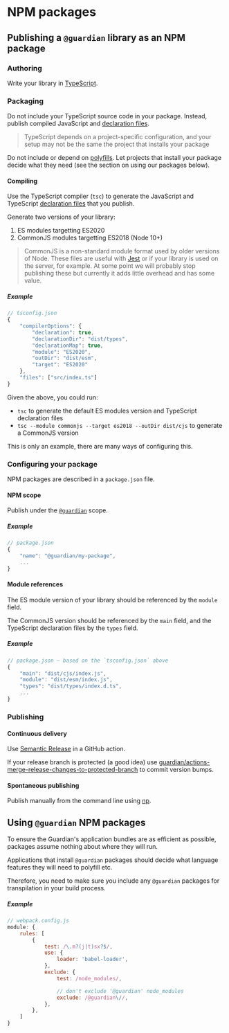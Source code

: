 # NPM packages

<!-- START doctoc generated TOC please keep comment here to allow auto update -->
<!-- END doctoc generated TOC please keep comment here to allow auto update -->

## Publishing a `@guardian` library as an NPM package

### Authoring

Write your library in [TypeScript](https://www.typescriptlang.org).

### Packaging

Do not include your TypeScript source code in your package. Instead, publish compiled JavaScript and [declaration files](https://www.typescriptlang.org/docs/handbook/declaration-files/introduction.html).

> TypeScript depends on a project-specific configuration, and your setup may not be the same the project that installs your package

Do not include or depend on [polyfills](https://developer.mozilla.org/en-US/docs/Glossary/Polyfill). Let projects that install your package decide what they need (see the section on using our packages below).

#### Compiling

Use the TypeScript compiler (`tsc`) to generate the JavaScript and TypeScript [declaration files](https://www.typescriptlang.org/docs/handbook/declaration-files/introduction.html) that you publish.

Generate two versions of your library:

1. ES modules targetting ES2020
2. CommonJS modules targetting ES2018 (Node 10+)

> CommonJS is a non-standard module format used by older versions of Node. These files are useful with [Jest](https://jestjs.io/) or if your library is used on the server, for example. At some point we will probably stop publishing these but currently it adds little overhead and has some value.

##### Example

```js
// tsconfig.json
{
	"compilerOptions": {
		"declaration": true,
		"declarationDir": "dist/types",
		"declarationMap": true,
		"module": "ES2020",
		"outDir": "dist/esm",
		"target": "ES2020"
	},
	"files": ["src/index.ts"]
}
```

Given the above, you could run:

-   `tsc` to generate the default ES modules version and TypeScript declaration files
-   `tsc --module commonjs --target es2018 --outDir dist/cjs` to generate a CommonJS version

This is only an example, there are many ways of configuring this.

### Configuring your package

NPM packages are described in a `package.json` file.

#### NPM scope

Publish under the [`@guardian`](https://www.npmjs.com/org/guardian) scope.

##### Example

```js
// package.json
{
	"name": "@guardian/my-package",
	...
}
```

#### Module references

The ES module version of your library should be referenced by the `module` field.

The CommonJS version should be referenced by the `main` field, and the TypeScript declaration files by the `types` field.

##### Example

```js
// package.json – based on the `tsconfig.json` above
{
	"main": "dist/cjs/index.js",
	"module": "dist/esm/index.js",
	"types": "dist/types/index.d.ts",
	...
}
```

### Publishing

#### Continuous delivery

Use [Semantic Release](https://github.com/semantic-release/semantic-release) in a GitHub action.

If your release branch is protected (a good idea) use [guardian/actions-merge-release-changes-to-protected-branch](https://github.com/guardian/actions-merge-release-changes-to-protected-branch) to commit version bumps.

#### Spontaneous publishing

Publish manually from the command line using [np](https://www.npmjs.com/package/np).

## Using `@guardian` NPM packages

To ensure the Guardian's application bundles are as efficient as possible, packages assume nothing about where they will run.

Applications that install `@guardian` packages should decide what language features they will need to polyfill etc.

Therefore, you need to make sure you include any `@guardian` packages for transpilation in your build process.

##### Example

```js
// webpack.config.js
module: {
	rules: [
		{
			test: /\.m?(j|t)sx?$/,
			use: {
				loader: 'babel-loader',
			},
			exclude: {
				test: /node_modules/,

				// don't exclude '@guardian' node_modules
				exclude: /@guardian\//,
			},
		},
	]
}
```
